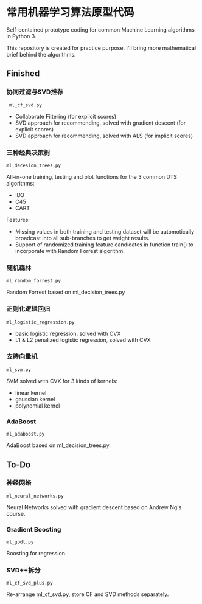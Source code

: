 # 常用机器学习算法原型代码 

Self-contained prototype coding for common Machine Learning algorithms in Python 3. 

This repository is created for practice purpose. I'll bring more mathematical brief behind the algorithms.

## Finished
### 协同过滤与SVD推荐
` ml_cf_svd.py`
 
- Collaborate Filtering (for explicit scores)
- SVD approach for recommending, solved with gradient descent (for explicit scores)
- SVD approach for recommending, solved with ALS (for implicit scores)

### 三种经典决策树
`ml_decesion_trees.py`

All-in-one training, testing and plot functions for the 3 common DTS algorithms:
- ID3
- C45
- CART

Features:
- Missing values in both training and testing dataset will be automotically broadcast into all sub-branches to get weight results.
- Support of randomized training feature candidates in function train() to incorporate with Random Forrest algorithm.

### 随机森林 
`ml_random_forrest.py`

Random Forrest based on ml_decision_trees.py

### 正则化逻辑回归
`ml_logistic_regression.py`

- basic logistic regression, solved with CVX
- L1 & L2 penalized logistic regression, solved with CVX

### 支持向量机
`ml_svm.py`

SVM solved with CVX for 3 kinds of kernels:
- linear kernel
- gaussian kernel
- polynomial kernel

### AdaBoost
`ml_adaboost.py`

AdaBoost based on ml_decision_trees.py.

## To-Do 
### 神经网络
`ml_neural_networks.py`

Neural Networks solved with gradient descent based on Andrew Ng's course.

### Gradient Boosting 
`ml_gbdt.py`

Boosting for regression.

### SVD++拆分 
`ml_cf_svd_plus.py`

Re-arrange ml_cf_svd.py, store CF and SVD methods separately.
